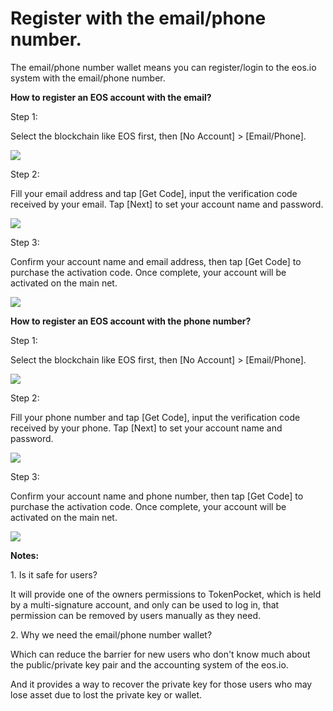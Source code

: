 # Register with the email/phone number.

The email/phone number wallet means you can register/login to the eos.io system with the email/phone number.

**How to register an EOS account with the email?**

Step 1:

Select the blockchain like EOS first, then \[No Account] > \[Email/Phone].

![](<../../.gitbook/assets/image (21) (1).png>)

Step 2:

Fill your email address and tap \[Get Code], input the verification code received by your email. Tap \[Next] to set your account name and password.

![](<../../.gitbook/assets/image (26) (1) (1).png>)

Step 3:

Confirm your account name and email address, then tap \[Get Code] to purchase the activation code. Once complete, your account will be activated on the main net.&#x20;

![](<../../.gitbook/assets/image (19).png>)

**How to register an EOS account with the phone number?**

Step 1:

Select the blockchain like EOS first, then \[No Account] > \[Email/Phone].

![](<../../.gitbook/assets/image (15).png>)

Step 2:

Fill your phone number and tap \[Get Code], input the verification code received by your phone. Tap \[Next] to set your account name and password.

![](<../../.gitbook/assets/image (18) (1).png>)

Step 3:

Confirm your account name and phone number, then tap \[Get Code] to purchase the activation code. Once complete, your account will be activated on the main net.&#x20;

![](<../../.gitbook/assets/image (30).png>)

**Notes:**

1\. Is it safe for users?

It will provide one of the owners permissions to TokenPocket, which is held by a multi-signature account, and only can be used to log in, that permission can be removed by users manually as they need.

2\. Why we need the email/phone number wallet?

Which can reduce the barrier for new users who don't know much about the public/private key pair and the accounting system of the  eos.io.

And it provides a way to recover the private key for those users who may lose asset due to lost the private key or wallet.
